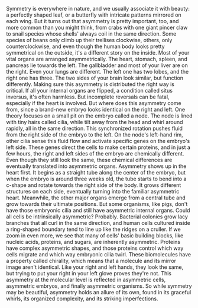 Symmetry is everywhere in nature, and we usually associate it with beauty: a perfectly shaped leaf, or a butterfly with intricate patterns mirrored on each wing. But it turns out that asymmetry is pretty important, too, and more common than you might think, from crabs with one giant pincer claw to snail species whose shells' always coil in the same direction. Some species of beans only climb up their trellises clockwise, others, only counterclockwise, and even though the human body looks pretty symmetrical on the outside, it's a different story on the inside. Most of your vital organs  are arranged asymmetrically. The heart, stomach, spleen, and pancreas lie towards the left. The gallbladder and most of your liver are on the right. Even your lungs are different. The left one has two lobes, and the right one has three. The two sides of your brain look similar, but function differently. Making sure this asymmetry is distributed the right way is critical. If all your internal organs are flipped, a condition called situs inversus, it's often harmless. But incomplete reversals can be fatal, especially if the heart is involved. But where does this asymmetry come from, since a brand-new embryo looks identical on the right and left. One theory focuses  on a small pit on the embryo called a node. The node is lined with tiny hairs called cilia, while tilt away from the head and whirl around rapidly, all in the same direction. This synchronized rotation pushes fluid from the right side of the embryo to the left. On the node's left-hand rim, other cilia sense this fluid flow and activate specific genes on the embryo's left side. These genes direct the cells to make certain proteins, and in just a few hours, the right and left sides of the embryo are chemically different. Even though they still look the same, these chemical differences are eventually translated into asymmetric organs. Asymmetry shows up in the heart first. It begins as a straight tube along the center of the embryo, but when the embryo  is around three weeks old, the tube starts to bend into a c-shape and rotate towards  the right side of the body. It grows different  structures on each side, eventually turning into the familiar asymmetric heart. Meanwhile, the other major organs emerge from a central tube and grow towards their ultimate positions. But some organisms, like pigs, don't have those embryonic cilia and still have asymmetric internal organs. Could all cells be  intrinsically asymmetric? Probably. Bacterial colonies grow lacy branches that all curl in the same direction, and human cells cultured  inside a ring-shaped boundary tend to line up  like the ridges on a cruller. If we zoom in even more, we see that many  of cells' basic building blocks, like nucleic acids, proteins, and sugars, are inherently asymmetric. Proteins have complex asymmetric shapes, and those proteins control  which way cells migrate and which way embryonic cilia twirl. These biomolecules  have a property called chirality, which means that a molecule  and its mirror image aren't identical. Like your right and left hands,  they look the same, but trying to put your right in your left glove proves they're not. This asymmetry at the molecular level is reflected in asymmetric cells, asymmetric embryos, and finally asymmetric organisms. So while symmetry may be beautiful, asymmetry holds an allure of its own, found in its graceful whirls, its organized complexity, and its striking imperfections. 